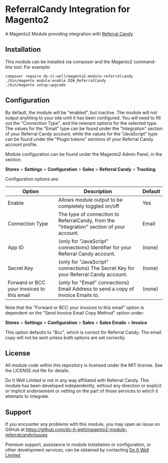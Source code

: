 # ReferralCandy Integration for Magento2

A Magento2 Module providing integration with
[Referral Candy](https://www.referralcandy.com/).

## Installation

This module can be installed via composer and the Magento2 command-line tool.
For example:

    composer require do-it-well/magento2-module-referralcandy
    ./bin/magento module:enable DIW_ReferralCandy
    ./bin/magento setup:upgrade

## Configuration

By default, the module will be "enabled", but inactive. The module will not
output anything to your site until it has been configured. You will need to
fill out the "Connection Type", and the relevant options for the selected type.
The values for the "Email" type can be found under the "Integration" section of
your Referral Candy account, while the values for the "JavaScript" type can be
found under the "Plugin tokens" sections of your Referral Candy account profile.

Module configuration can be found under the Magento2 Admin Panel, in the
section:

**Stores** > **Settings** > **Configuration** > **Sales** > **Referral Candy** >
**Tracking**

Configuration options are:

| Option | Description                                       | Default |
|--------|---------------------------------------------------|---------|
| Enable | Allows module output to be completely toggled on/off | Yes |
| Connection Type | The type of connection to ReferralCandy, from the "Integration" section of your account. | Email |
| App ID | (only for "JavaScript" connections) Identifier for your Referral Candy account. | (none) |
| Secret Key | (only for "JavaScript" connections) The Secret Key for your Referral Candy account. | (none) |
| Forward or BCC your invoices to this email | (only for "Email" connections) Email Address to send a copy of Invoice Emails to. | (none) |

Note that the "Forward or BCC your invoices to this email" option is dependent
on the "Send Invoice Email Copy Method" option under:

**Stores** > **Settings** > **Configuration** > **Sales** > **Sales Emails** >
**Invoice**

This option defaults to "Bcc", which is correct for Referral Candy. The email
copy will not be sent unless both options are set correctly.

## License

All module code within this repository is licensed under the MIT license. See
the LICENSE.md file for details.

Do It Well Limited is not in any way affiliated with Referral Candy. This module
has been developed independently, without any direction or explicit or implicit
endorsement or vetting on the part of those services to which it attempts to
integrate.

## Support

If you encounter any problems with this module, you may open an issue on GitHub
at https://github.com/do-it-well/magento2-module-referralcandy/issues

Premium support, assistance in module installation or configuration, or other
development services, can be obtained by contacting
[Do It Well Limited](https://do-it-well.co.uk/)

